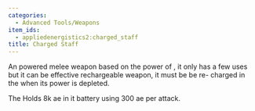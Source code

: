 ```yaml
---
categories:
  - Advanced Tools/Weapons
item_ids:
  - appliedenergistics2:charged_staff
title: Charged Staff
---
```


An powered melee weapon based on the power of <ItemLink
id="appliedenergistics2:charged_certus_quartz_crystal"/>, it only
has a few uses but it can be effective rechargeable weapon, it must be be re-
charged in the <ItemLink id="appliedenergistics2:charger"/> when its
power is depleted.

The <ItemLink id="appliedenergistics2:charged_staff"/> Holds 8k ae
in it battery using 300 ae per attack.

<RecipeFor id="appliedenergistics2:charged_staff" />
